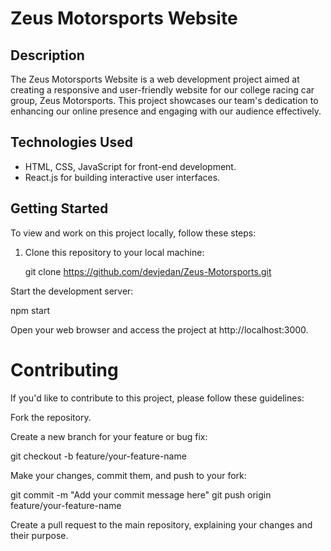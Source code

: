 # Zeus Motorsports Website

## Description

The Zeus Motorsports Website is a web development project aimed at creating a responsive and user-friendly website for our college racing car group, Zeus Motorsports. This project showcases our team's dedication to enhancing our online presence and engaging with our audience effectively.

## Technologies Used

- HTML, CSS, JavaScript for front-end development.
- React.js for building interactive user interfaces.

## Getting Started

To view and work on this project locally, follow these steps:

1. Clone this repository to your local machine:

   git clone https://github.com/devjedan/Zeus-Motorsports.git


Start the development server:


npm start

Open your web browser and access the project at http://localhost:3000.



# Contributing
If you'd like to contribute to this project, please follow these guidelines:

Fork the repository.

Create a new branch for your feature or bug fix:

git checkout -b feature/your-feature-name

Make your changes, commit them, and push to your fork:


git commit -m "Add your commit message here"
git push origin feature/your-feature-name

Create a pull request to the main repository, explaining your changes and their purpose.
